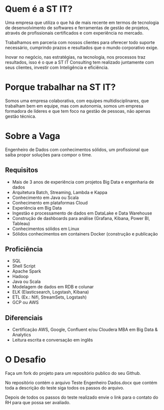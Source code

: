 # Quem é a ST IT?

Uma empresa que utiliza o qu​​e há de mais recente em termos de tecnologia de desenvolvimento de softwares e ferramentas de gestão de projetos, através de profissionais certificados e com experiência no mercado.

Trabalhamos em parceria com nossos clientes para oferecer todo suporte necessário, cumprindo prazos e resultados que o mundo corporativo exige.

Inovar no negócio, nas estratégias, na tecnologia, nos processos traz resultados, isso é o que a ST IT Consulting tem realizado juntamente com seus clientes, investir com Inteligência e eficiência.​​

# Porque trabalhar na ST IT?

Somos uma empresa colaborativa, com equipes multidisciplinares, que trabalham bem em equipe, mas com autonomia, somos um empresa formadora de líderes e que tem foco na gestão de pessoas, não apenas gestão técnica.

# Sobre a Vaga

Engenheiro de Dados com conhecimentos sólidos, um profissional que saiba propor soluções para compor o time.

## Requisitos

- Mais de 3 anos de experiência com projetos Big Data e engenharia de dados
- Arquitetura Batch, Streaming, Lambda e Kappa
- Conhecimento em Java ou Scala
- Conhecimento em plataformas Cloud
- Experiência em Big Data
- Ingestão e processamento de dados em DataLake e Data Warehouse
- Construção de dashboards para análise (Grafana, Kibana, Power BI, Tableau)
- Conhecimentos sólidos em Linux
- Sólidos conhecimentos em containers Docker (construção e publicação

## Proficiência 

- SQL
- Shell Script
- Apache Spark
- Hadoop
- Java ou Scala
- Modelagem de dados em RDB e colunar
- ELK (Elasticsearch, Logstash, Kibana)
- ETL (Ex.: Nifi, StreamSets, Logstash)
- GCP ou AWS

## Diferenciais 

- Certificação AWS, Google, Confluent e/ou Cloudera
MBA em Big Data & Analytics
- Leitura escrita e conversação em inglês


# O Desafio

Faça um fork do projeto para um repositório publico do seu Github.

No repositório contém o arquivo Teste Engenheiro Dados.docx que contém toda a descrição do teste siga todos os passos do arquivo.

Depois de todos os passos do teste realizado envie o link para o contato do RH para que possa ser avaliado.




